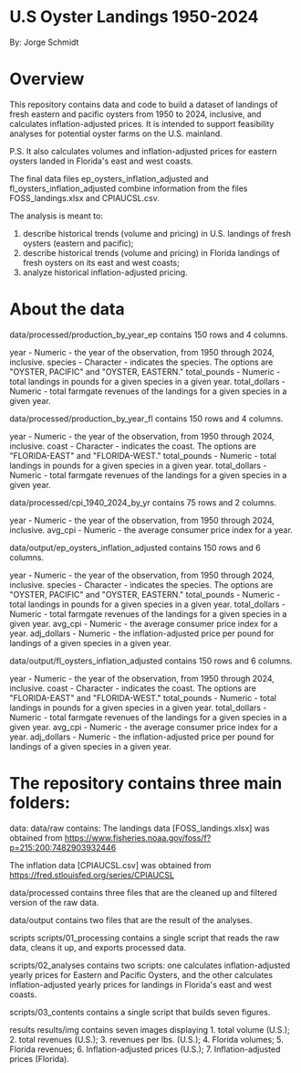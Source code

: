 # U.S Oyster Landings 1950-2024

By: Jorge Schmidt

# Overview

This repository contains data and code to build a dataset of landings of fresh 
eastern and pacific oysters from 1950 to 2024, inclusive, and calculates 
inflation-adjusted prices. It is intended to support feasibility analyses for 
potential oyster farms on the U.S. mainland.

P.S. It also calculates volumes and inflation-adjusted prices for eastern oysters
landed in Florida's east and west coasts.


The final data files ep_oysters_inflation_adjusted and fl_oysters_inflation_adjusted
combine information from the files FOSS_landings.xlsx and CPIAUCSL.csv.

The analysis is meant to:
1. describe historical trends (volume and pricing) in U.S. landings of fresh 
    oysters (eastern and pacific);
2. describe historical trends (volume and pricing) in Florida landings of fresh 
    oysters on its east and west coasts;
3. analyze historical inflation-adjusted pricing.


# About the data
data/processed/production_by_year_ep contains 150 rows and 4 columns.

year -          Numeric - the year of the observation, from 1950 through 2024, 
                inclusive.
species -       Character - indicates the species. The options are 
                "OYSTER, PACIFIC" and "OYSTER, EASTERN."
total_pounds -  Numeric - total landings in pounds for a given species in a 
                given year.
total_dollars - Numeric - total farmgate revenues of the landings for a given 
                species in a given year.
                

data/processed/production_by_year_fl contains 150 rows and 4 columns.

year -          Numeric - the year of the observation, from 1950 through 2024, 
                inclusive.
coast -         Character - indicates the coast. The options are 
                "FLORIDA-EAST" and "FLORIDA-WEST."
total_pounds -  Numeric - total landings in pounds for a given species in a 
                given year.
total_dollars - Numeric - total farmgate revenues of the landings for a given 
                species in a given year.
                

data/processed/cpi_1940_2024_by_yr contains 75 rows and 2 columns.

year -          Numeric - the year of the observation, from 1950 through 2024, 
                inclusive.
avg_cpi -       Numeric - the average consumer price index for a year.


data/output/ep_oysters_inflation_adjusted contains 150 rows and 6 columns.

year -          Numeric - the year of the observation, from 1950 through 2024, 
                inclusive.
species -       Character - indicates the species. The options are 
                "OYSTER, PACIFIC" and "OYSTER, EASTERN."
total_pounds -  Numeric - total landings in pounds for a given species in a 
                given year.
total_dollars - Numeric - total farmgate revenues of the landings for a given 
                species in a given year.
avg_cpi -       Numeric - the average consumer price index for a year.
adj_dollars -   Numeric - the inflation-adjusted price per pound for landings of
                a given species in a given year.

data/output/fl_oysters_inflation_adjusted contains 150 rows and 6 columns.

year -          Numeric - the year of the observation, from 1950 through 2024, 
                inclusive.
coast -         Character - indicates the coast. The options are 
                "FLORIDA-EAST" and "FLORIDA-WEST."
total_pounds -  Numeric - total landings in pounds for a given species in a 
                given year.
total_dollars - Numeric - total farmgate revenues of the landings for a given 
                species in a given year.
avg_cpi -       Numeric - the average consumer price index for a year.
adj_dollars -   Numeric - the inflation-adjusted price per pound for landings of
                a given species in a given year.

# The repository contains three main folders:

data:
data/raw contains:
The landings data [FOSS_landings.xlsx] was obtained from
https://www.fisheries.noaa.gov/foss/f?p=215:200:7482903932446

The inflation data [CPIAUCSL.csv] was obtained from
https://fred.stlouisfed.org/series/CPIAUCSL

data/processed contains three files that are the cleaned up and filtered version
of the raw data.

data/output contains two files that are the result of the analyses.


scripts
scripts/01_processing contains a single script that reads the raw data, cleans 
it up, and exports processed data.

scripts/02_analyses contains two scripts: one calculates inflation-adjusted 
yearly prices for Eastern and Pacific Oysters, and the other calculates 
inflation-adjusted yearly prices for landings in Florida's east and west coasts.

scripts/03_contents contains a single script that builds seven figures.


results
results/img contains seven images displaying 1. total volume (U.S.); 2. total
revenues (U.S.); 3. revenues per lbs. (U.S.); 4. Florida volumes; 5. Florida
revenues; 6. Inflation-adjusted prices (U.S.); 7. Inflation-adjusted prices 
(Florida).







